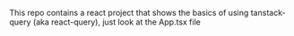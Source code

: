 This repo contains a react project that shows the basics of using tanstack-query (aka react-query), just look at the App.tsx file
